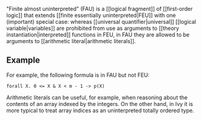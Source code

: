 "Finite almost uninterpreted" (FAU) is a [[logical fragment]] of [[first-order logic]] that extends [[finite essentially uninterpreted|FEU]] with one (important) special case: whereas [[universal quantifier|universal]] [[logical variable|variables]] are prohibited from use as arguments to [[theory instantiation|interpreted]] functions in FEU, in FAU they are allowed to be arguments to [[arithmetic literal|arithmetic literals]].

## Example

For example, the following formula is in FAU but not FEU:

```
forall X. 0 <= X & X < m - 1 -> p(X)
```

Arithmetic literals can be useful, for example, when reasoning about the contents of an array indexed by the integers. On the other hand, in Ivy it is more typical to treat array indices as an uninterpreted totally ordered type.